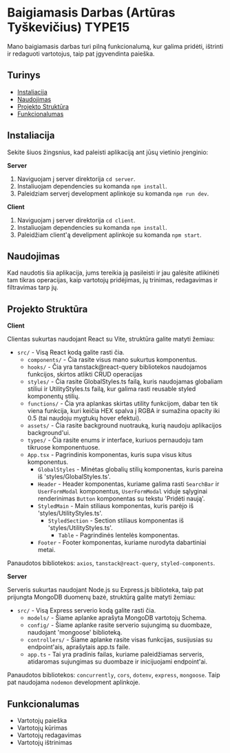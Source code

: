 # Baigiamasis Darbas (Artūras Tyškevičius) TYPE15

Mano baigiamasis darbas turi pilną funkcionalumą, kur galima pridėti, ištrinti ir redaguoti vartotojus, taip pat įgyvendinta paieška.

## Turinys

- [Instaliacija](#installation)
- [Naudojimas](#usage)
- [Projekto Struktūra](#project-structure)
- [Funkcionalumas](#features)

## Instaliacija

Sekite šiuos žingsnius, kad paleisti aplikaciją ant jūsų vietinio įrenginio:

**Server**

1. Naviguojam į server direktorija `cd server`.
2. Instaliuojam dependencies su komanda `npm install`.
3. Paleidziam serverį development aplinkoje su komanda `npm run dev`.

**Client**

1. Naviguojam į server direktorija `cd client`.
2. Instaliuojam dependencies su komanda `npm install`.
3. Paleidžiam client'ą develipment aplinkoje su komanda `npm start`.

## Naudojimas

Kad naudotis šia aplikacija, jums tereikia ją pasileisti ir jau galėsite atlikinėti tam tikras operacijas, kaip vartotojų pridėjimas, jų trinimas, redagavimas ir filtravimas tarp jų.

## Projekto Struktūra

**Client**

Clientas sukurtas naudojant React su Vite, struktūra galite matyti žemiau:

- `src/` - Visą React kodą galite rasti čia.
  - `components/` - Čia rasite visus mano sukurtus komponentus.
  - `hooks/` - Čia yra tanstack@react-query bibliotekos naudojamos funkcijos, skirtos atlikti CRUD operacijas
  - `styles/` - Čia rasite GlobalStyles.ts failą, kuris naudojamas globaliam stiliui ir UtilityStyles.ts failą, kur galima rasti reusable styled komponentų stilių.
  - `functions/` - Čia yra aplankas skirtas utility funkcijom, dabar ten tik viena funkcija, kuri keičia HEX spalva į RGBA ir sumažina opacity iki 0.5 (tai naudoju mygtukų hover efektui).
  - `assets/` - Čia rasite background nuotrauką, kurią naudoju aplikacijos background'ui.
  - `types/` - Čia rasite enums ir interface, kuriuos pernaudoju tam tikruose komponentuose.
  - `App.tsx` - Pagrindinis komponentas, kuris supa visus kitus komponentus.
    - `GlobalStyles` - Minėtas globalių stilių komponentas, kuris pareina iš 'styles/GlobalStyles.ts'.
    - `Header` - Header komponentas, kuriame galima rasti `SearchBar` ir `UserFormModal` komponentus, `UserFormModal` viduje sąlyginai renderinimas `Button` komponentas su tekstu 'Pridėti naują'.
    - `StyledMain` - Main stiliaus komponentas, kuris parėjo iš 'styles/UtilityStyles.ts'.
      - `StyledSection` - Section stiliaus komponentas iš 'styles/UtilityStyles.ts'.
        - `Table` - Pagrindinės lentelės komponentas.
    - `Footer` - Footer komponentas, kuriame nurodyta dabartiniai metai.

Panaudotos bibliotekos: `axios`, `tanstack@react-query`, `styled-components`.

**Server**

Serveris sukurtas naudojant Node.js su Express.js biblioteka, taip pat prijungta MongoDB duomenų bazė, struktūrą galite matyti žemiau:

- `src/` - Visą Express serverio kodą galite rasti čia.
  - `models/` - Šiame aplanke aprašyta MongoDB vartotojų Schema.
  - `config/` - Šiame aplanke rasite serverio sujungimą su duombaze, naudojant 'mongoose' biblioteką.
  - `controllers/` - Šiame aplanke rasite visas funkcijas, susijusias su endpoint'ais, aprašytais app.ts faile.
  - `app.ts` - Tai yra pradinis failas, kuriame paleidžiamas serveris, atidaromas sujungimas su duombaze ir inicijuojami endpoint'ai.

Panaudotos bibliotekos: `concurrently`, `cors`, `dotenv`, `express`, `mongoose`. Taip pat naudojama `nodemon` development aplinkoje.

## Funkcionalumas

- Vartotojų paieška
- Vartotojų kūrimas
- Vartotojų redagavimas
- Vartotojų ištrinimas
